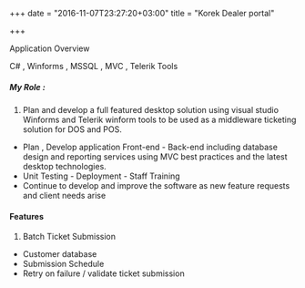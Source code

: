 +++
date = "2016-11-07T23:27:20+03:00"
title = "Korek Dealer portal"

+++

Application Overview

C# , Winforms , MSSQL , MVC , Telerik Tools

##### My Role :

1. Plan and develop a full featured desktop solution using visual studio Winforms and Telerik winform tools to be used as a middleware ticketing solution for DOS and POS.
* Plan , Develop application Front-end - Back-end including database design and reporting services using MVC best practices and the latest desktop technologies.
* Unit Testing - Deployment - Staff Training
* Continue to develop and improve the software as new feature requests and client needs arise

#### Features
1. Batch Ticket Submission
* Customer database
* Submission Schedule
* Retry on failure / validate ticket submission
